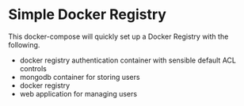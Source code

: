 # Simple Docker Registry

This docker-compose will quickly set up a Docker Registry with the following.
 - docker registry authentication container with sensible default ACL controls
 - mongodb container for storing users
 - docker registry
 - web application for managing users
